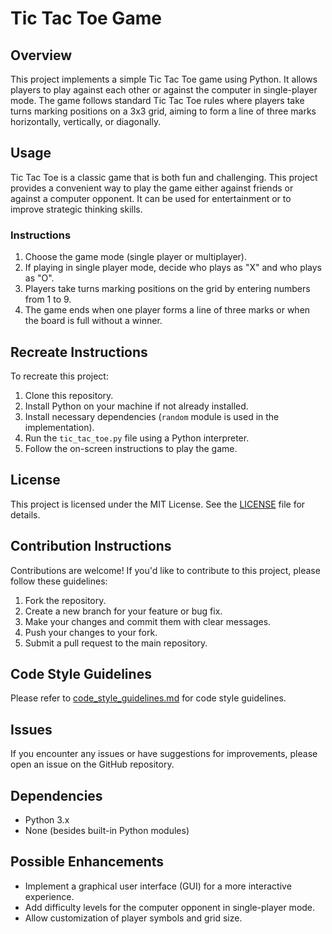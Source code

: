 # Tic Tac Toe Game

## Overview
This project implements a simple Tic Tac Toe game using Python. It allows players to play against each other or against the computer in single-player mode. The game follows standard Tic Tac Toe rules where players take turns marking positions on a 3x3 grid, aiming to form a line of three marks horizontally, vertically, or diagonally.

## Usage
Tic Tac Toe is a classic game that is both fun and challenging. This project provides a convenient way to play the game either against friends or against a computer opponent. It can be used for entertainment or to improve strategic thinking skills.

### Instructions
1. Choose the game mode (single player or multiplayer).
2. If playing in single player mode, decide who plays as "X" and who plays as "O".
3. Players take turns marking positions on the grid by entering numbers from 1 to 9.
4. The game ends when one player forms a line of three marks or when the board is full without a winner.

## Recreate Instructions
To recreate this project:

1. Clone this repository.
2. Install Python on your machine if not already installed.
3. Install necessary dependencies (`random` module is used in the implementation).
4. Run the `tic_tac_toe.py` file using a Python interpreter.
5. Follow the on-screen instructions to play the game.

## License
This project is licensed under the MIT License. See the [LICENSE](LICENSE) file for details.

## Contribution Instructions
Contributions are welcome! If you'd like to contribute to this project, please follow these guidelines:

1. Fork the repository.
2. Create a new branch for your feature or bug fix.
3. Make your changes and commit them with clear messages.
4. Push your changes to your fork.
5. Submit a pull request to the main repository.

## Code Style Guidelines
Please refer to [code_style_guidelines.md](https://github.com/CodedbyChino/Tic-Tact-Toe-Game/blob/main/Code%20Style%20Guidelines) for code style guidelines.

## Issues
If you encounter any issues or have suggestions for improvements, please open an issue on the GitHub repository.

## Dependencies
- Python 3.x
- None (besides built-in Python modules)

## Possible Enhancements
- Implement a graphical user interface (GUI) for a more interactive experience.
- Add difficulty levels for the computer opponent in single-player mode.
- Allow customization of player symbols and grid size.
